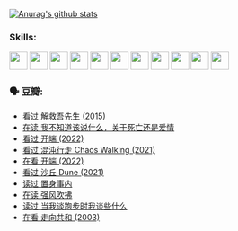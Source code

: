 
[![Anurag's github stats](https://github-readme-stats.vercel.app/api?username=w940853815)](https://github.com/anuraghazra/github-readme-stats)

### Skills:

<code><img height="32" src="https://cdn.jsdelivr.net/npm/simple-icons@v5/icons/python.svg"></code>
<code><img height="32" src="https://cdn.jsdelivr.net/npm/simple-icons@v5/icons/javascript.svg"></code>
<code><img height="32" src="https://cdn.jsdelivr.net/npm/simple-icons@v5/icons/django.svg"></code>
<code><img height="32" src="https://cdn.jsdelivr.net/npm/simple-icons@v5/icons/flask.svg"></code>
<code><img height="32" src="https://cdn.jsdelivr.net/npm/simple-icons@v5/icons/vuetify.svg"></code>
<code><img height="32" src="https://cdn.jsdelivr.net/npm/simple-icons@v5/icons/git.svg"></code>
<code><img height="32" src="https://cdn.jsdelivr.net/npm/simple-icons@v5/icons/docker.svg"></code>
<code><img height="32" src="https://cdn.jsdelivr.net/npm/simple-icons@v5/icons/postgresql.svg"></code>
<code><img height="32" src="https://cdn.jsdelivr.net/npm/simple-icons@v5/icons/elasticsearch.svg"></code>
<code><img height="32" src="https://cdn.jsdelivr.net/npm/simple-icons@v5/icons/macos.svg"></code>
<code><img height="32" src="https://cdn.jsdelivr.net/npm/simple-icons@v5/icons/linux.svg"></code>

### 🗣 豆瓣:

<!-- DOUBAN-ACTIVITIES:START -->
- [看过 解救吾先生‎ (2015)](https://www.douban.com/people/136069238/status/3744047085/?_i=43682562)
- [在读 我不知道该说什么，关于死亡还是爱情](https://www.douban.com/people/136069238/status/3742672820/?_i=43682562)
- [看过 开端‎ (2022)](https://www.douban.com/people/136069238/status/3737530861/?_i=43682562)
- [看过 混沌行走 Chaos Walking‎ (2021)](https://www.douban.com/people/136069238/status/3734828206/?_i=43682562)
- [在看 开端‎ (2022)](https://www.douban.com/people/136069238/status/3733533297/?_i=43682562)
- [看过 沙丘 Dune‎ (2021)](https://www.douban.com/people/136069238/status/3726869471/?_i=43682562)
- [读过 置身事内](https://www.douban.com/people/136069238/status/3726223867/?_i=43682562)
- [在读 强风吹拂](https://www.douban.com/people/136069238/status/3725395475/?_i=43682562)
- [读过 当我谈跑步时我谈些什么](https://www.douban.com/people/136069238/status/3715422296/?_i=43682562)
- [在看 走向共和‎ (2003)](https://www.douban.com/people/136069238/status/3711470443/?_i=43682562)
<!-- DOUBAN-ACTIVITIES:END -->
<!--
**w940853815/w940853815** is a ✨ _special_ ✨ repository because its `README.md` (this file) appears on your GitHub profile.

Here are some ideas to get you started:

- 🔭 I’m currently working on ...
- 🌱 I’m currently learning ...
- 👯 I’m looking to collaborate on ...
- 🤔 I’m looking for help with ...
- 💬 Ask me about ...
- 📫 How to reach me: ...
- 😄 Pronouns: ...
- ⚡ Fun fact: ...
-->
